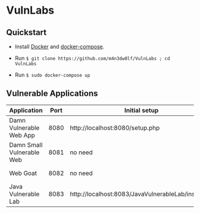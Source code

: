 # VulnLabs

## Quickstart

- Install [Docker](https://docs.docker.com/engine/installation/) and [docker-compose](https://docs.docker.com/compose/install/).

- Run `$ git clone https://github.com/m4n3dw0lf/VulnLabs ; cd VulnLabs`

- Run `$ sudo docker-compose up`

## Vulnerable Applications

| Application| Port | Initial setup |    Index     | Username | Password | Repo |
|     -      |  -   |       -       |      -       |    -     |    -     |   -  |
| Damn Vulnerable Web App  | 8080 | http://localhost:8080/setup.php | http://localhost:8080 | admin | password | https://github.com/ethicalhack3r/DVWA |
| Damn Small Vulnerable Web | 8081 | no need | http://localhost:8081 | no need | no need | https://github.com/m4n3dw0lf/DSVW |
| Web Goat | 8082 | no need | http://localhost:8082/WebGoat/ | in index page | in index page | https://github.com/WebGoat/WebGoat |
| Java Vulnerable Lab | 8083 | http://localhost:8083/JavaVulnerableLab/install.jsp | http://localhost:8083/JavaVulnerableLab | defined on setup | defined on setup | https://github.com/CSPF-Founder/JavaVulnerableLab |
